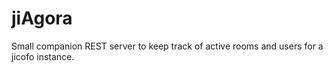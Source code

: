 # jiAgora
Small companion REST server to keep track of active rooms and users for a jicofo instance.
